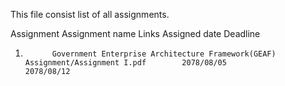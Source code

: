 This file consist list of all assignments.

Assignment   Assignment name                                        Links                              Assigned date           Deadline
1.           Government Enterprise Architecture Framework(GEAF)     Assignment/Assignment I.pdf        2078/08/05              2078/08/12